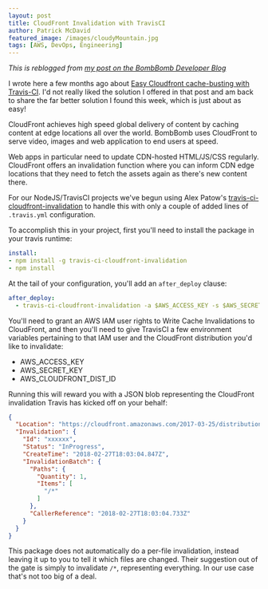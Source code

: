 ```yaml
---
layout: post
title: CloudFront Invalidation with TravisCI
author: Patrick McDavid
featured_image: /images/cloudyMountain.jpg
tags: [AWS, DevOps, Engineering]
---
```


_This is reblogged from [my post on the BombBomb Developer Blog](https://developer.bombbomb.com/blog/2018/02/27/TravisCI-Cloudfront-Cache-Invalidation/)_

I wrote here a few months ago about [Easy Cloudfront cache-busting with Travis-CI](https://developer.bombbomb.com/blog/2017/10/16/CacheExpiration/). I'd not really liked the solution I offered in that post and am back to share the far better solution I found this week, which is just about as easy!<!--more-->

CloudFront achieves high speed global delivery of content by caching content at edge locations all over the world. BombBomb uses CloudFront to serve video, images and web application to end users at speed.

Web apps in particular need to update CDN-hosted HTML/JS/CSS regularly. CloudFront offers an invalidation function where you can inform CDN edge locations that they need to fetch the assets again as there's new content there.

For our NodeJS/TravisCI projects we've begun using Alex Patow's  [travis-ci-cloudfront-invalidation](https://github.com/alexpatow/travis-ci-cloudfront-invalidation) to handle this with only a couple of added lines of `.travis.yml` configuration.

To accomplish this in your project, first you'll need to install the package in your travis runtime:

```yaml
install:
- npm install -g travis-ci-cloudfront-invalidation
- npm install
```

At the tail of your configuration, you'll add an `after_deploy` clause:

```yaml
after_deploy:
  - travis-ci-cloudfront-invalidation -a $AWS_ACCESS_KEY -s $AWS_SECRET_KEY -c $AWS_CLOUDFRONT_DIST_ID -i '/*' -b $TRAVIS_BRANCH -p $TRAVIS_PULL_REQUEST
```

You'll need to grant an AWS IAM user rights to Write Cache Invalidations to CloudFront, and then you'll need to give TravisCI a few environment variables pertaining to that IAM user and the CloudFront distribution you'd like to invalidate:

 - AWS_ACCESS_KEY
 - AWS_SECRET_KEY
 - AWS_CLOUDFRONT_DIST_ID
 
Running this will reward you with a JSON blob representing the CloudFront invalidation Travis has kicked off on your behalf:

```json
{
  "Location": "https://cloudfront.amazonaws.com/2017-03-25/distribution/xxxxxxx/invalidation/xxxxxx",
  "Invalidation": {
    "Id": "xxxxxx",
    "Status": "InProgress",
    "CreateTime": "2018-02-27T18:03:04.847Z",
    "InvalidationBatch": {
      "Paths": {
        "Quantity": 1,
        "Items": [
          "/*"
        ]
      },
      "CallerReference": "2018-02-27T18:03:04.733Z"
    }
  }
}
```

This package does not automatically do a per-file invalidation, instead leaving it up to you to tell it which files are changed. Their suggestion out of the gate is simply to invalidate `/*`, representing everything. In our use case that's not too big of a deal.